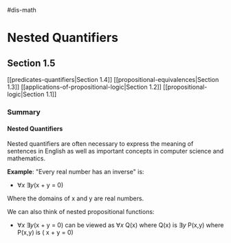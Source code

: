 #dis-math 
# Nested Quantifiers
## Section 1.5
[[predicates-quantifiers|Section 1.4]]
[[propositional-equivalences|Section 1.3]]
[[applications-of-propositional-logic|Section 1.2]]
[[propositional-logic|Section 1.1]]

### Summary

#### Nested Quantifiers

Nested quantifiers are often necessary to express the meaning of sentences in English as well as important concepts in computer science and mathematics.

__Example__: "Every real number has an inverse" is:
- $\forall$*x* $\exists$*y*(x + y = 0)

Where the domains of x and y are real numbers.

We can also think of nested propositional functions:
- $\forall$*x* $\exists$*y*(x + y = 0) can be viewed as $\forall$*x* Q(x) where Q(x) is $\exists$*y* P(x,y) where P(x,y) is ( x + y = 0)